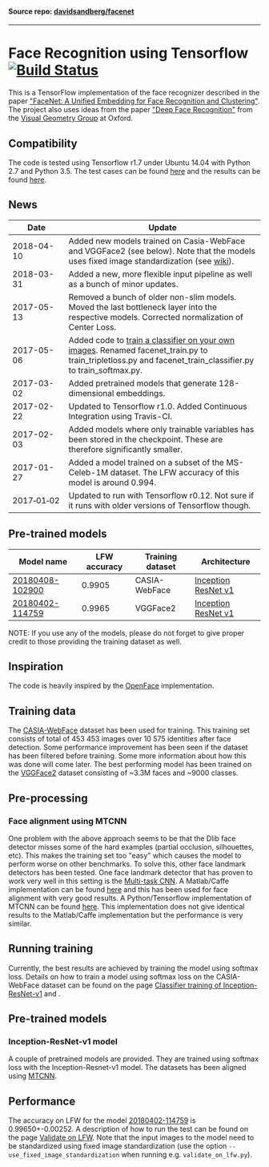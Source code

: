 #### Source repo: [davidsandberg/facenet](https://github.com/davidsandberg/facenet)
---
# Face Recognition using Tensorflow [![Build Status][travis-image]][travis]

[travis-image]: http://travis-ci.org/davidsandberg/facenet.svg?branch=master
[travis]: http://travis-ci.org/davidsandberg/facenet

This is a TensorFlow implementation of the face recognizer described in the paper
["FaceNet: A Unified Embedding for Face Recognition and Clustering"](http://arxiv.org/abs/1503.03832). The project also uses ideas from the paper ["Deep Face Recognition"](http://www.robots.ox.ac.uk/~vgg/publications/2015/Parkhi15/parkhi15.pdf) from the [Visual Geometry Group](http://www.robots.ox.ac.uk/~vgg/) at Oxford.

## Compatibility
The code is tested using Tensorflow r1.7 under Ubuntu 14.04 with Python 2.7 and Python 3.5. The test cases can be found [here](https://github.com/davidsandberg/facenet/tree/master/test) and the results can be found [here](http://travis-ci.org/davidsandberg/facenet).

## News
| Date     | Update |
|----------|--------|
| 2018-04-10 | Added new models trained on Casia-WebFace and VGGFace2 (see below). Note that the models uses fixed image standardization (see [wiki](https://github.com/davidsandberg/facenet/wiki/Training-using-the-VGGFace2-dataset)). |
| 2018-03-31 | Added a new, more flexible input pipeline as well as a bunch of minor updates. |
| 2017-05-13 | Removed a bunch of older non-slim models. Moved the last bottleneck layer into the respective models. Corrected normalization of Center Loss. |
| 2017-05-06 | Added code to [train a classifier on your own images](https://github.com/davidsandberg/facenet/wiki/Train-a-classifier-on-own-images). Renamed facenet_train.py to train_tripletloss.py and facenet_train_classifier.py to train_softmax.py. |
| 2017-03-02 | Added pretrained models that generate 128-dimensional embeddings.|
| 2017-02-22 | Updated to Tensorflow r1.0. Added Continuous Integration using Travis-CI.|
| 2017-02-03 | Added models where only trainable variables has been stored in the checkpoint. These are therefore significantly smaller. |
| 2017-01-27 | Added a model trained on a subset of the MS-Celeb-1M dataset. The LFW accuracy of this model is around 0.994. |
| 2017&#8209;01&#8209;02 | Updated to run with Tensorflow r0.12. Not sure if it runs with older versions of Tensorflow though.   |

## Pre-trained models
| Model name      | LFW accuracy | Training dataset | Architecture |
|-----------------|--------------|------------------|-------------|
| [20180408-102900](https://drive.google.com/open?id=1R77HmFADxe87GmoLwzfgMu_HY0IhcyBz) | 0.9905        | CASIA-WebFace    | [Inception ResNet v1](https://github.com/davidsandberg/facenet/blob/master/src/models/inception_resnet_v1.py) |
| [20180402-114759](https://drive.google.com/open?id=1EXPBSXwTaqrSC0OhUdXNmKSh9qJUQ55-) | 0.9965        | VGGFace2      | [Inception ResNet v1](https://github.com/davidsandberg/facenet/blob/master/src/models/inception_resnet_v1.py) |

NOTE: If you use any of the models, please do not forget to give proper credit to those providing the training dataset as well.

## Inspiration
The code is heavily inspired by the [OpenFace](https://github.com/cmusatyalab/openface) implementation.

## Training data
The [CASIA-WebFace](http://www.cbsr.ia.ac.cn/english/CASIA-WebFace-Database.html) dataset has been used for training. This training set consists of total of 453 453 images over 10 575 identities after face detection. Some performance improvement has been seen if the dataset has been filtered before training. Some more information about how this was done will come later.
The best performing model has been trained on the [VGGFace2](https://www.robots.ox.ac.uk/~vgg/data/vgg_face2/) dataset consisting of ~3.3M faces and ~9000 classes.

## Pre-processing

### Face alignment using MTCNN
One problem with the above approach seems to be that the Dlib face detector misses some of the hard examples (partial occlusion, silhouettes, etc). This makes the training set too "easy" which causes the model to perform worse on other benchmarks.
To solve this, other face landmark detectors has been tested. One face landmark detector that has proven to work very well in this setting is the
[Multi-task CNN](https://kpzhang93.github.io/MTCNN_face_detection_alignment/index.html). A Matlab/Caffe implementation can be found [here](https://github.com/kpzhang93/MTCNN_face_detection_alignment) and this has been used for face alignment with very good results. A Python/Tensorflow implementation of MTCNN can be found [here](https://github.com/davidsandberg/facenet/tree/master/src/align). This implementation does not give identical results to the Matlab/Caffe implementation but the performance is very similar.

## Running training
Currently, the best results are achieved by training the model using softmax loss. Details on how to train a model using softmax loss on the CASIA-WebFace dataset can be found on the page [Classifier training of Inception-ResNet-v1](https://github.com/davidsandberg/facenet/wiki/Classifier-training-of-inception-resnet-v1) and .

## Pre-trained models
### Inception-ResNet-v1 model
A couple of pretrained models are provided. They are trained using softmax loss with the Inception-Resnet-v1 model. The datasets has been aligned using [MTCNN](https://github.com/davidsandberg/facenet/tree/master/src/align).

## Performance
The accuracy on LFW for the model [20180402-114759](https://drive.google.com/open?id=1EXPBSXwTaqrSC0OhUdXNmKSh9qJUQ55-) is 0.99650+-0.00252. A description of how to run the test can be found on the page [Validate on LFW](https://github.com/davidsandberg/facenet/wiki/Validate-on-lfw). Note that the input images to the model need to be standardized using fixed image standardization (use the option `--use_fixed_image_standardization` when running e.g. `validate_on_lfw.py`).
